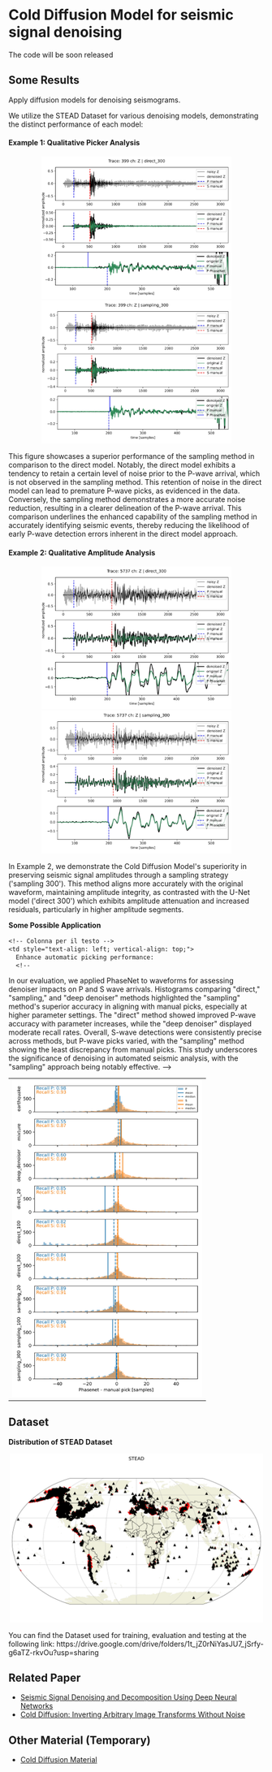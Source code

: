 # Cold Diffusion Model for seismic signal denoising

The code will be soon released

## Some Results
Apply diffusion models for denoising seismograms. 

We utilize the STEAD Dataset for various denoising models, demonstrating the distinct performance of each model:

#### Example 1: Qualitative Picker Analysis
<p align="center">
  <img src="https://github.com/Daniele-Trappolini/Diffusion-Model-for-Earthquake/blob/main/Images/399_direct300.jpg" width="375">
  <img src="https://github.com/Daniele-Trappolini/Diffusion-Model-for-Earthquake/blob/main/Images/399_sampling300.jpg" width="375"> 
</p>
This figure showcases a superior performance of the sampling method in comparison to the direct model. Notably, the direct model exhibits a tendency to retain a certain level of noise prior to the P-wave arrival, which is not observed in the sampling method. This retention of noise in the direct model can lead to premature P-wave picks, as evidenced in the data. Conversely, the sampling method demonstrates a more accurate noise reduction, resulting in a clearer delineation of the P-wave arrival. This comparison underlines the enhanced capability of the sampling method in accurately identifying seismic events, thereby reducing the likelihood of early P-wave detection errors inherent in the direct model approach.

#### Example 2: Qualitative Amplitude Analysis
<p align="center">
  <img src="https://github.com/Daniele-Trappolini/Diffusion-Model-for-Earthquake/blob/main/Images/5737_direct300.jpg" width="375">
  <img src="https://github.com/Daniele-Trappolini/Diffusion-Model-for-Earthquake/blob/main/Images/5737_sampling300.jpg" width="375"> 
</p>
In Example 2, we demonstrate the Cold Diffusion Model's superiority in preserving seismic signal amplitudes through a sampling strategy ('sampling 300'). This method aligns more accurately with the original waveform, maintaining amplitude integrity, as contrasted with the U-Net model ('direct 300') which exhibits amplitude attenuation and increased residuals, particularly in higher amplitude segments.



**Some Possible Application**

<table>
  <tr>
    <!-- Colonna per l'immagine -->
    <td>
      <img src="https://github.com/Daniele-Trappolini/Diffusion-Model-for-Earthquake/blob/main/Images/picker.jpg" width="375">
    </td>
    
    <!-- Colonna per il testo -->
    <td style="text-align: left; vertical-align: top;">
      Enhance automatic picking performance:
      <!-- 
In our evaluation, we applied PhaseNet to waveforms for assessing denoiser impacts on P and S wave arrivals. Histograms comparing "direct," "sampling," and "deep denoiser" methods highlighted the "sampling" method's superior accuracy in aligning with manual picks, especially at higher parameter settings. The "direct" method showed improved P-wave accuracy with parameter increases, while the "deep denoiser" displayed moderate recall rates. Overall, S-wave detections were consistently precise across methods, but P-wave picks varied, with the "sampling" method showing the least discrepancy from manual picks. This study underscores the significance of denoising in automated seismic analysis, with the "sampling" approach being notably effective. -->
    </td>
  </tr>
</table>

## Dataset

**Distribution of STEAD Dataset**
<p align="center">
  <img src="https://github.com/Daniele-Trappolini/Diffusion-Model-for-Earthquake/blob/main/Images/STEAD.png" width="500">
</p>
You can find the Dataset used for training, evaluation and testing at the following link: https://drive.google.com/drive/folders/1t_jZ0rNiYasJU7_jSrfy-g6aTZ-rkvOu?usp=sharing

## Related Paper
* [Seismic Signal Denoising and Decomposition Using Deep Neural Networks](https://arxiv.org/abs/1811.02695)
* [Cold Diffusion: Inverting Arbitrary Image Transforms Without Noise](https://arxiv.org/abs/2208.09392)

## Other Material (Temporary)
* [Cold Diffusion Material](https://nimble-capri-8e2.notion.site/Cold-Diffusion-b3a6bdce9c2d4c0097aeb814bb86b2ea?pvs=4)
